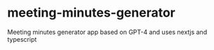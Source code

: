 # meeting-minutes-generator
Meeting minutes generator app based on GPT-4 and uses nextjs and typescript 
